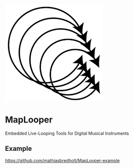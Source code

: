 <img src="https://github.com/mathiasbredholt/MapLooper-misc/blob/master/MapLooper-logo.svg" width="320">

# MapLooper
Embedded Live-Looping Tools for Digital Musical Instruments

## Example
https://github.com/mathiasbredholt/MapLooper-example
